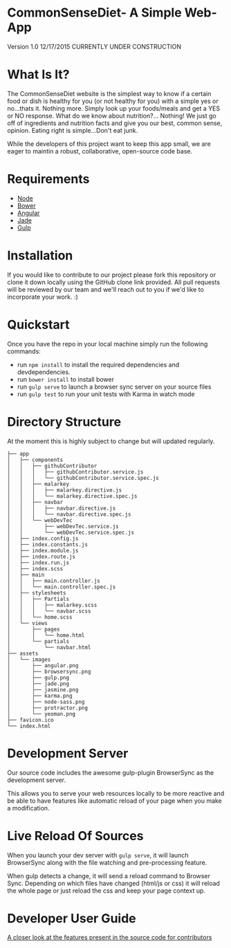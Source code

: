 # CommonSenseDiet- A Simple Web-App 
Version 1.0 12/17/2015
CURRENTLY UNDER CONSTRUCTION



# What Is It?

The CommonSenseDiet website is the simplest way to know if a certain food or 
dish is healthy for you (or not healthy for you) with a simple yes or no...thats it. Nothing more. 
Simply look up your foods/meals and get a YES or NO response. What do we know about nutrition?...
Nothing! We just go off of ingredients and nutrition facts and give you our best, common sense, opinion.
Eating right is simple...Don't eat junk.

While the developers of this project want to keep this app small, we are 
eager to maintin a robust, collaborative, open-source code base. 

# Requirements

* [Node](https://nodejs.org/en/)
* [Bower](http://bower.io/)
* [Angular](https://angularjs.org/)
* [Jade](http://jade-lang.com/)
* [Gulp](http://gulpjs.com/)

# Installation

If you would like to contribute to our project please fork 
this repository or clone it down locally using the GitHub clone link 
provided. All pull requests will be reviewed by our team and we'll reach 
out to you if we'd like to incorporate your work. :) 

# Quickstart 

Once you have the repo in your local machine simply run the following commands: 

* run `npm install` to install the required dependencies and devdependencies.
* run `bower install` to install bower
* run `gulp serve` to launch a browser sync server on your source files
* run `gulp test` to run your unit tests with Karma in watch mode

# Directory Structure

At the moment this is highly subject to change but will updated regularly.  

```
├── app
│   ├── components
│   │   ├── githubContributor
│   │   │   ├── githubContributor.service.js
│   │   │   └── githubContributor.service.spec.js
│   │   ├── malarkey
│   │   │   ├── malarkey.directive.js
│   │   │   └── malarkey.directive.spec.js
│   │   ├── navbar
│   │   │   ├── navbar.directive.js
│   │   │   └── navbar.directive.spec.js
│   │   └── webDevTec
│   │       ├── webDevTec.service.js
│   │       └── webDevTec.service.spec.js
│   ├── index.config.js
│   ├── index.constants.js
│   ├── index.module.js
│   ├── index.route.js
│   ├── index.run.js
│   ├── index.scss
│   ├── main
│   │   ├── main.controller.js
│   │   └── main.controller.spec.js
│   ├── stylesheets
│   │   ├── Partials
│   │   │   ├── malarkey.scss
│   │   │   └── navbar.scss
│   │   └── home.scss
│   └── views
│       ├── pages
│       │   └── home.html
│       └── partials
│           └── navbar.html
├── assets
│   └── images
│       ├── angular.png
│       ├── browsersync.png
│       ├── gulp.png
│       ├── jade.png
│       ├── jasmine.png
│       ├── karma.png
│       ├── node-sass.png
│       ├── protractor.png
│       └── yeoman.png
├── favicon.ico
└── index.html

```

# Development Server 

Our source code includes the awesome gulp-plugin BrowserSync as the development server.

This allows you to serve your web resources locally to be more reactive and be able to have features like automatic reload of your page when you make a modification.

# Live Reload Of Sources

When you launch your dev server with `gulp serve`, it will launch BrowserSync along with the file watching and pre-processing feature.

When gulp detects a change, it will send a reload command to Browser Sync. Depending on which files have changed (html/js or css) it will reload the whole page or just reload the css and keep your page context up.

# Developer User Guide

[A closer look at the features present in the source code for contributors](user-guide.md)

